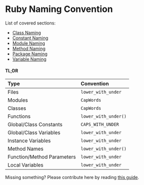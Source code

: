 # Ruby Naming Convention

List of covered sections:

* [Class Naming](../Ruby/class-naming.md)
* [Constant Naming](../Ruby/constant-naming.md)
* [Module Naming](../Ruby/file-naming.md)
* [Method Naming](../Ruby/method-naming.md)
* [Package Naming](../Ruby/module-naming.md)
* [Variable Naming](../Ruby/variable-naming.md)

#### TL;DR

| Type | Convention |
| :--- | :--- |
| Files | `lower_with_under` |  
| Modules | `CapWords`|
| Classes | `CapWords` |
| Functions | `lower_with_under()` |
| Global/Class Constants | `CAPS_WITH_UNDER` |
| Global/Class Variables | `lower_with_under` |
| Instance Variables | `lower_with_under` |
| Method Names | `lower_with_under()` |
| Function/Method Parameters | `lower_with_under` |
| Local Variables | `lower_with_under` |

Missing something? Please contribute here by reading [this guide](../docs/CONTRIBUTING.md).
